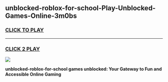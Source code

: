 
## unblocked-roblox-for-school-Play-Unblocked-Games-Online-3m0bs
<h3>
<a href="https://premium76.site?title=unblocked-roblox-for-school&ref=25A">CLICK TO PLAY</a></h3>
<hr>

<h3>
<a href="https://premium76.site?title=unblocked-roblox-for-school&ref=25A">CLICK 2 PLAY</a>
  
</h3>

<a href="https://premium76.site?title=unblocked-roblox-for-school&ref=25A"><img src="https://clearcache.store/games.png"></a>


**unblocked-roblox-for-school games unblocked: Your Gateway to Fun and Accessible Online Gaming**
